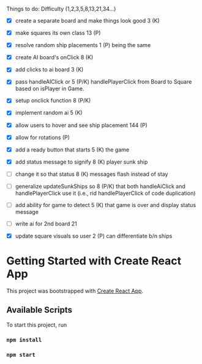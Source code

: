 Things to do:                   Difficulty (1,2,3,5,8,13,21,34...)

- [x] create a separate board
      and make things look good        3  (K)

- [x] make squares its own class       13 (P)

- [x] resolve random ship placements    1 (P)
      being the same

- [x] create AI board's onClick         8 (K)

- [x] add clicks to ai board            3 (K)

- [x] pass handleAIClick or             5 (P/K)
      handlePlayerClick from Board to
      Square based on isPlayer in Game.

- [x] setup onclick function            8 (P/K)

- [x] implement random ai               5 (K)

- [x] allow users to hover and see 
      ship placement                    144 (P)

- [x] allow for rotations                  (P)

- [x] add a ready button that starts    5 (K)
the game

- [x] add status message to signify     8 (K)
      player sunk ship

- [ ] change it so that status          8 (K)
      messages flash instead of stay

- [ ] generalize updateSunkShips so     8 (P/K)
      that both handleAiClick and
      handlePlayerClick use it
      (i.e., rid handlePlayerClick of 
      code duplication)

- [ ] add ability for game to detect    5 (K)
      that game is over and display
      status message

- [ ] write ai for 2nd board            21

- [x] update square visuals so user     2 (P)
      can differentiate b/n ships


# Getting Started with Create React App

This project was bootstrapped with [Create React App](https://github.com/facebook/create-react-app).

## Available Scripts

To start this project, run

### `npm install`


### `npm start`



